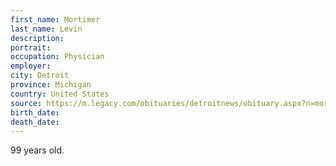 ```yaml
---
first_name: Mortimer
last_name: Levin
description: 
portrait: 
occupation: Physician
employer: 
city: Detroit
province: Michigan
country: United States
source: https://m.legacy.com/obituaries/detroitnews/obituary.aspx?n=mortimer-levin&amp;pid=196064612&amp;referrer=0&amp;preview=True
birth_date: 
death_date: 
---
```


99 years old.